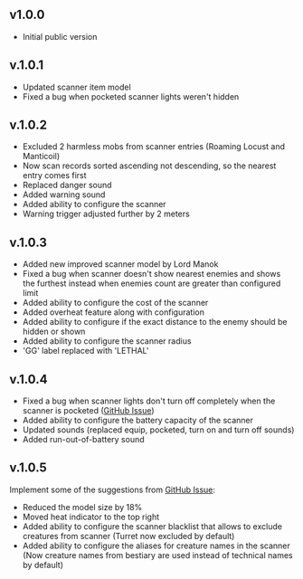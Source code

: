 ## v1.0.0
- Initial public version

## v.1.0.1
- Updated scanner item model
- Fixed a bug when pocketed scanner lights weren't hidden

## v.1.0.2
- Excluded 2 harmless mobs from scanner entries (Roaming Locust and Manticoil)
- Now scan records sorted ascending not descending, so the nearest entry comes first
- Replaced danger sound
- Added warning sound
- Added ability to configure the scanner
- Warning trigger adjusted further by 2 meters

## v.1.0.3
- Added new improved scanner model by Lord Manok
- Fixed a bug when scanner doesn't show nearest enemies and shows the furthest instead when enemies count are greater than configured limit
- Added ability to configure the cost of the scanner
- Added overheat feature along with configuration
- Added ability to configure if the exact distance to the enemy should be hidden or shown
- Added ability to configure the scanner radius
- 'GG' label replaced with 'LETHAL'

## v.1.0.4
- Fixed a bug when scanner lights don't turn off completely when the scanner is pocketed ([GitHub Issue](https://github.com/kirpichyov/LC_EnemiesScanner/issues/5))
- Added ability to configure the battery capacity of the scanner
- Updated sounds (replaced equip, pocketed, turn on and turn off sounds)
- Added run-out-of-battery sound

## v.1.0.5
Implement some of the suggestions from [GitHub Issue](https://github.com/kirpichyov/LC_EnemiesScanner/issues/7):
- Reduced the model size by 18%
- Moved heat indicator to the top right
- Added ability to configure the scanner blacklist that allows to exclude creatures from scanner (Turret now excluded by default)
- Added ability to configure the aliases for creature names in the scanner (Now creature names from bestiary are used instead of technical names by default)